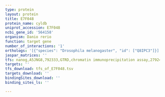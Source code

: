 ```yaml
---
type: protein
layout: protein
title: E7F048
protein_name: cyldb
uniprot_accession: E7F048
ncbi_gene_id: '564158'
organism: Danio rerio
function: target gene
number_of_interactions: '1'
orthologs: '[{"species": "Drosophila melanogaster", "id": ["Q8IPC3"]}]'
jaspar_matrices: ''
tfs: nanog,A5JNG8,792333,GTRD,chromatin immunoprecipitation assay,27924024%5Buid%5D,No
targets: ''
tfs_download: tfs_of_E7F048.tsv
targets_download: ''
bindingSites_download: ''
binding_sites_ls: ''

---
```

